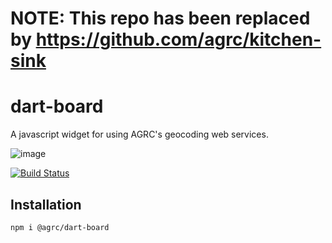 # NOTE: This repo has been replaced by https://github.com/agrc/kitchen-sink

# dart-board

A javascript widget for using AGRC's geocoding web services.

![image](https://user-images.githubusercontent.com/325813/71851913-d3819780-3094-11ea-965a-84ea6eab4ad5.png)

[![Build Status](https://travis-ci.com/agrc-widgets/dart-board.svg?branch=master)](https://travis-ci.com/agrc-widgets/dart-board)

## Installation

```
npm i @agrc/dart-board
```
